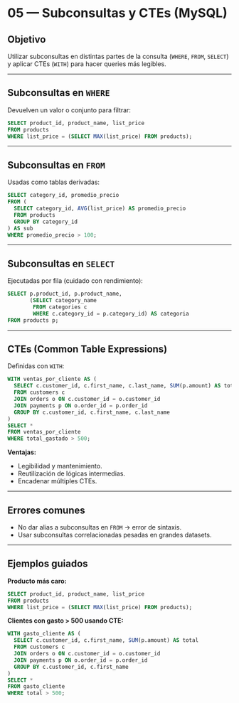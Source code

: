 # 05 — Subconsultas y CTEs (MySQL)

## Objetivo
Utilizar subconsultas en distintas partes de la consulta (`WHERE`, `FROM`, `SELECT`) y aplicar CTEs (`WITH`) para hacer queries más legibles.

---

## Subconsultas en `WHERE`
Devuelven un valor o conjunto para filtrar:
```sql
SELECT product_id, product_name, list_price
FROM products
WHERE list_price = (SELECT MAX(list_price) FROM products);
```

---

## Subconsultas en `FROM`
Usadas como tablas derivadas:
```sql
SELECT category_id, promedio_precio
FROM (
  SELECT category_id, AVG(list_price) AS promedio_precio
  FROM products
  GROUP BY category_id
) AS sub
WHERE promedio_precio > 100;
```

---

## Subconsultas en `SELECT`
Ejecutadas por fila (cuidado con rendimiento):
```sql
SELECT p.product_id, p.product_name,
       (SELECT category_name
        FROM categories c
        WHERE c.category_id = p.category_id) AS categoria
FROM products p;
```

---

## CTEs (Common Table Expressions)
Definidas con `WITH`:
```sql
WITH ventas_por_cliente AS (
  SELECT c.customer_id, c.first_name, c.last_name, SUM(p.amount) AS total_gastado
  FROM customers c
  JOIN orders o ON c.customer_id = o.customer_id
  JOIN payments p ON o.order_id = p.order_id
  GROUP BY c.customer_id, c.first_name, c.last_name
)
SELECT *
FROM ventas_por_cliente
WHERE total_gastado > 500;
```

**Ventajas:**
- Legibilidad y mantenimiento.
- Reutilización de lógicas intermedias.
- Encadenar múltiples CTEs.

---

## Errores comunes
- No dar alias a subconsultas en `FROM` → error de sintaxis.
- Usar subconsultas correlacionadas pesadas en grandes datasets.

---

## Ejemplos guiados
**Producto más caro:**
```sql
SELECT product_id, product_name, list_price
FROM products
WHERE list_price = (SELECT MAX(list_price) FROM products);
```

**Clientes con gasto > 500 usando CTE:**
```sql
WITH gasto_cliente AS (
  SELECT c.customer_id, c.first_name, SUM(p.amount) AS total
  FROM customers c
  JOIN orders o ON c.customer_id = o.customer_id
  JOIN payments p ON o.order_id = p.order_id
  GROUP BY c.customer_id, c.first_name
)
SELECT *
FROM gasto_cliente
WHERE total > 500;
```
